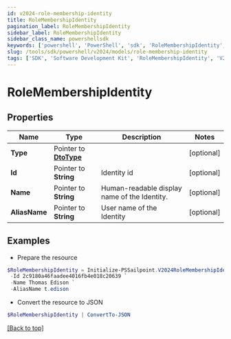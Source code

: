 ```yaml
---
id: v2024-role-membership-identity
title: RoleMembershipIdentity
pagination_label: RoleMembershipIdentity
sidebar_label: RoleMembershipIdentity
sidebar_class_name: powershellsdk
keywords: ['powershell', 'PowerShell', 'sdk', 'RoleMembershipIdentity', 'V2024RoleMembershipIdentity'] 
slug: /tools/sdk/powershell/v2024/models/role-membership-identity
tags: ['SDK', 'Software Development Kit', 'RoleMembershipIdentity', 'V2024RoleMembershipIdentity']
---
```



# RoleMembershipIdentity

## Properties

Name | Type | Description | Notes
------------ | ------------- | ------------- | -------------
**Type** |  Pointer to [**DtoType**](dto-type) |  | [optional] 
**Id** |  Pointer to **String** | Identity id | [optional] 
**Name** |  Pointer to **String** | Human-readable display name of the Identity. | [optional] 
**AliasName** |  Pointer to **String** | User name of the Identity | [optional] 

## Examples

- Prepare the resource
```powershell
$RoleMembershipIdentity = Initialize-PSSailpoint.V2024RoleMembershipIdentity  -Type null `
 -Id 2c9180a46faadee4016fb4e018c20639 `
 -Name Thomas Edison `
 -AliasName t.edison
```

- Convert the resource to JSON
```powershell
$RoleMembershipIdentity | ConvertTo-JSON
```


[[Back to top]](#) 

